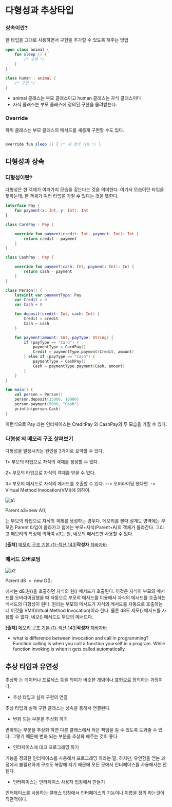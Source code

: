 # 다형성과 추상타입

### 상속이란?

한 타입을 그대로 사용하면서 구현을 추가할 수 있도록 해주는 방법

```kotlin
open class animal {
	fun sleep () {
		/* 구현 */
	}
}

class human : animal {
	/* 구현 */
}
```

- animal 클래스는 부모 클래스이고 human 클래스는 자식 클래스이다
- 자식 클래스는 부모 클래스에 정의된 구현을 물려받는다.

### Override

하위 클래스는 부모 클래스의 메서드를 새롭게 구현할 수도 있다.

```kotlin

Override fun sleep () { /* 재 정의 가능 */ }
```

## 다형성과 상속

### 다형성이란?

다형성은 한 객체가 여러가지 모습을 갖는다는 것을 의미한다. 여기서 모습이란 타입을 뜻하는데, 한 객체가 여러 타입을 가질 수 있다는 것을 뜻한다.

```kotlin
interface Pay {
    fun payment(x: Int, y: Int): Int
}

class CardPay : Pay {

    override fun payment(credit: Int, payment: Int): Int {
        return credit - payment
    }
}

class CashPay : Pay {

    override fun payment(cash: Int, payment: Int): Int {
        return cash - payment
    }
}

class Person() {
    lateinit var paymentType: Pay
    var Credit = 0
    var Cash = 0

    fun deposit(credit: Int, cash: Int) {
        Credit = credit
        Cash = cash
    }

    fun payment(amount: Int, payType: String) {
        if (payType == "Card") {
            paymentType = CardPay()
            Credit = paymentType.payment(Credit, amount)
        } else if (payType == "Cash") {
            paymentType = CashPay()
            Cash = paymentType.payment(Cash, amount)
        }
    }
}

fun main() {
    val person = Person()
    person.deposit(15000, 10000)
    person.payment(5000, "Cash")
    println(person.Cash)
}
```

이런식으로 Pay 라는 인터페이스는 CreditPay 와 CashPay의 두 모습을 가질 수 있다.

### 다형성 의 메모리 구조 살펴보기

다형성을 발생시키는 원인을 3가지로 요약할 수 있다.

1> 부모의 타입으로 자식의 객체를 생성할 수 있다.

2> 부모의 타입으로 자식의 객체를 받을 수 있다.

3> 부모의 메서드로 자식의 메서드를 호출할 수 있다. --> 오버라이딩 했다면  -> Virtual Method Invocation(VMI)에 의하여.

![a1](https://user-images.githubusercontent.com/83396157/152664430-299493bb-304c-4700-bfc2-d35a68957f6b.png)


Parent a3=new A();

는 부모의 타입으로 자식의 객체를 생성하는 경우다. 메모리를 볼때 설계도 영역에는 부모인 Parent 타입이 올라가고 힙에는 부모+자식(Parent+A)의 객체가 올라간다. 그리고 메모리의 특징에 의하여 a3는 원, 네모의 메서드만 사용할 수 있다.

**[출처]** [메모리 구조 기본 (1)-섹션 143](https://blog.naver.com/honnynoop/22805940)|**작성자** [자바자바](https://blog.naver.com/honnynoop)

### 메서드 오버로딩

![a2](https://user-images.githubusercontent.com/83396157/152664434-44a71d2d-5282-403f-99e7-872be659639b.png)

Parent d8  =  new D();

에서는 d8.원()을 호출하면 자식의 원() 메서드가 호출된다. 이것은 자식이 부모의 메서드를 오버라이딩했을 때 자동으로 부모의 메서드를 이용해서 자식의 메서드를 호출하는 메서드의 다형성이 된다. 원리는 부모의 메서드가 자식의 메서드를 자동으로 호출하는 데 이것을 VMI(Virtual Method Invocation)이라 한다. 물른 d8도 세모() 메서드를 사용할 수 없다. 네모() 메서드도 부모의 메서드다.

**[출처]** [메모리 구조 기본 (1)-섹션 143](https://blog.naver.com/honnynoop/22805940)|**작성자** [자바자바](https://blog.naver.com/honnynoop)

+ what is difference between invocation and call in programming?
Function calling is when you call a function yourself in a program. While function invoking is when it gets called automatically.

## 추상 타입과 유연성

추상화 는 데이터나 프로세스 등을 의미가 비슷한 개념이나 표현으로 정의하는 과정이다.

- 추상 타입과 실제 구현의 연결

추상 타입과 실제 구현 클래스는 상속을 통해서 연결된다.

- 변화 되는 부분을 추상화 하기

변화되는 부분을 추상화 하면 다른 클래스에서 적은 책임을 질 수 있도록 도와줄 수 있다. 그렇기 때문에 변화 되는 부분을 추상화 해주는 것이 좋다

- 인터페이스에 대고 프로그래밍 하기

기능을 정의한 인터페이스를 사용해서 프로그래밍 하라는 말. 하지만, 유연함을 얻는 과정에서 불필요하게 구조도 복잡해 지기 때문에 모든 곳에서 인터페이스를 사용해서는 안된다. 

- 인터페이스는 인터페이스 사용자 입장에서 만들기

인터페이스를 사용하는 클래스 입장에서 인터페이스의 기능이나 이름을 정의 하는것이 직관적이다.
